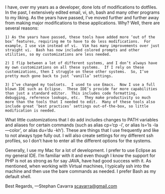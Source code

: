 I have, over my years as a developer, done lots of modifications to dotfiles.  In the past, I extensively edited email, vi, sh, bash and many other programs to my liking.  As the years have passed, I’ve moved further and further away from making major modifications to these applications.  Why?  Well, there are several reasons:

	1) As the years have passed, these tools have added more ‘out of the box’ features, requiring me to have to do less modifications.  For example, I use vim instead of vi.  Vim has many improvements over just straight vi.  Bash has now included colored prompts and other utilities, so my customizations are less needed.

	2) I flip between a lot of different systems, and I don’t always have my own customizations on all these systems.  If I rely on these customizations, then I struggle on these other systems.  So, I’ve pretty much gone back to just ‘vanilla’ settings.

	3) I’ve changed my toolsets.  I used to use Emacs.  Now I use a full blown IDE such as Eclipse.  These IDE’s provide far more capabilities than just a standard editor.  This includes code formatting, debugging, reference lookups, etc.  They make productivity so much more than the tools that I needed to edit.  Many of these tools also include great ‘best practices’ settings out-of-the-box, so little modification is needed.


What little customizations that I do add includes changes to PATH variables and aliases for certain commands (such as alias cp=‘cp -i’, or alias ls=‘ls -la —color’, or alias du=‘du -kh’).  These are things that I use frequently and like to not always type fully out.  I will also create settings for my different ssh profiles, so I don’t have to enter all the different options for the systems.

Generally, I use my Mac for a lot of development.  I prefer to use Eclipse as my general IDE.  I’m familiar with it and even though I know the support for PHP is not as strong as for say JAVA, have had good success with it.  As mentioned, when working with Virtual machines, I typically ssh into the machine and then use the bare commands as needed.  I prefer Bash as my default shell.

Best Regards,
—Stephan Cavarra
scavarra@gmail.com